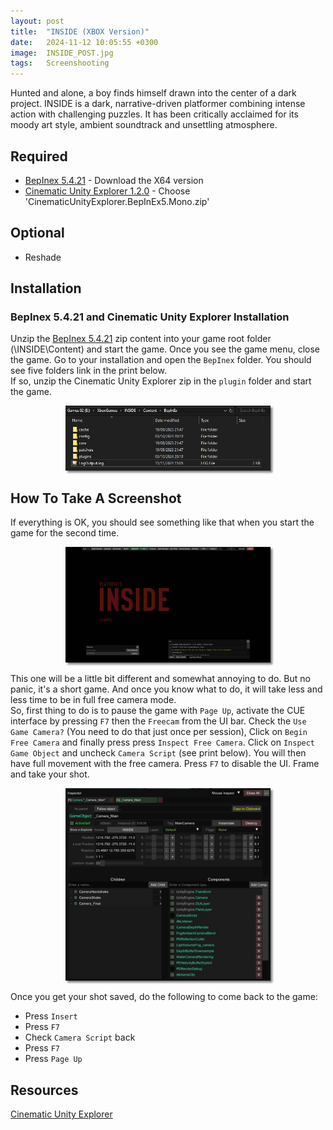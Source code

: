 ```yaml
---
layout: post
title:  "INSIDE (XBOX Version)"
date:   2024-11-12 10:05:55 +0300
image:  INSIDE_POST.jpg
tags:   Screenshooting
---
```


Hunted and alone, a boy finds himself drawn into the center of a dark project. INSIDE is a dark, narrative-driven platformer combining intense action with challenging puzzles. It has been critically acclaimed for its moody art style, ambient soundtrack and unsettling atmosphere.

## Required
* [BepInex 5.4.21](https://github.com/BepInEx/BepInEx/releases/tag/v5.4.21) - Download the X64 version
* [Cinematic Unity Explorer 1.2.0](https://github.com/originalnicodr/CinematicUnityExplorer/releases) - Choose 'CinematicUnityExplorer.BepInEx5.Mono.zip'

## Optional
* Reshade

## Installation

### BepInex 5.4.21 and Cinematic Unity Explorer Installation
Unzip the [BepInex 5.4.21](https://github.com/BepInEx/BepInEx/releases/tag/v5.4.21) zip content into your game root folder (\INSIDE\Content) and start the game. Once you see the game menu, close the game.
Go to your installation and open the `BepInex` folder. You should see five folders link in the print below.<br /> If so, unzip the Cinematic Unity Explorer zip in the `plugin` folder and start the game.
<div style="width:65%; margin: auto;">
<img src="/images/INSIDE_00.jpg" alt="BepInex" style="box-shadow: 3px 3px 3px gray;">
</div>

## How To Take A Screenshot

If everything is OK, you should see something like that when you start the game for the second time. 
<div style="width:65%; margin: auto;">
<img src="/images/INSIDE_02.jpg" alt="CUE UI" style="box-shadow: 3px 3px 3px gray;">
</div>

This one will be a little bit different and somewhat annoying to do. But no panic, it's a short game. And once you know what to do, it will take less and less time to be in full free camera mode.<br />
So, first thing to do is to pause the game with `Page Up`, activate the CUE interface by pressing `F7` then the `Freecam` from the UI bar. Check the `Use Game Camera?` (You need to do that just once per session), Click on `Begin Free Camera` and finally press press `Inspect Free Camera`.
Click on `Inspect Game Object` and uncheck `Camera Script` (see print below). You will then have full movement with the free camera. Press `F7` to disable the UI. Frame and take your shot.
<div style="width:65%; margin: auto;">
<img src="/images/INSIDE_03.jpg" alt="CUE UI" style="box-shadow: 3px 3px 3px gray;">
</div>

Once you get your shot saved, do the following to come back to the game:
* Press `Insert`
* Press `F7`
* Check `Camera Script` back
* Press `F7`
* Press `Page Up`

## Resources
[Cinematic Unity Explorer](https://framedsc.com/GeneralGuides/cinematic-unity-explorer.htm)
